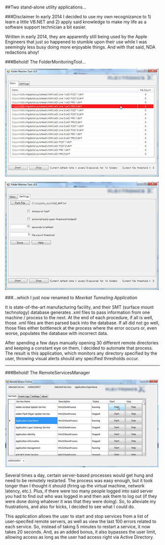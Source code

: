 ##Two stand-alone utility applications...

###Disclaimer
In early 2014 I decided to use my own recognizance to 1) learn a little VB.NET and 2) apply said knowledge to make my life as a software support technician a bit easier.

Written in early 2014, they are apparently still being used by the Apple Engineers that just so happened to stumble upon their use while I was seemingly less busy doing more enjoyable things.  And with that said, NDA redactions ahoy!

###Behold! The FolderMonitoringTool...

![](images/FolderMonitoringTool_main.jpg)

![](images/FolderMonitoringTool_options.jpg)

###...which I just now renamed to *Meerkat Tunneling Application*

It is state-of-the-art manufacturing facility, and their SMT (surface mount technology) database generates .xml files to pass information from one machine / process to the next.  At the end of each procedure, if all is well, those .xml files are then parsed back into the database. If all did not go well, those files either bottleneck at the process where the error occurs or, even worse, populates the database with incorrect data.

After spending a few days manually opening 30 different remote directories and keeping a constant eye on them, I decided to automate that process. The result is this application, which monitors any directory specified by the user, throwing visual alerts should any specified thresholds occur.

---

###Behold! The RemoteServicesManager

![](images/RemoteServicesControl.jpg)

Several times a day, certain server-based processes would get hung and need to be remotely restarted.  The process was easy enough, but it took longer than I thought it should (firing up the virtual machine, network latency, etc.).  Plus, if there were too many people logged into said server you had to find out who was logged in and then ask them to log out (if they were done doing whatever it was that they were doing).  So, to alleviate my frustrations, and also for kicks, I decided to see what I could do.

This application allows the user to start and stop services from a list of user-specifed remote servers, as well as view the last 100 errors related to each service.  So, instead of taking 5 minutes to restart a service, it now takes 20 seconds.  And, as an added bonus, it also bypasses the user limit, allowing access as long as the user had access right via Active Directory.


